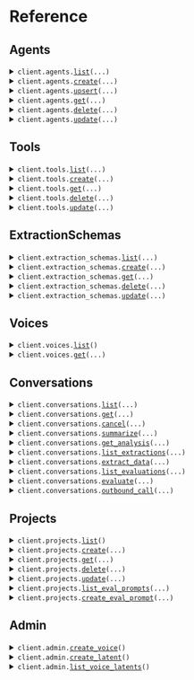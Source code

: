 # Reference
## Agents
<details><summary><code>client.agents.<a href="src/phonic/agents/client.py">list</a>(...)</code></summary>
<dl>
<dd>

#### 📝 Description

<dl>
<dd>

<dl>
<dd>

Returns all agents in a project.
</dd>
</dl>
</dd>
</dl>

#### 🔌 Usage

<dl>
<dd>

<dl>
<dd>

```python
from phonic import Phonic

client = Phonic(
    twilio_account_sid="YOUR_TWILIO_ACCOUNT_SID",
    token="YOUR_TOKEN",
)
client.agents.list()

```
</dd>
</dl>
</dd>
</dl>

#### ⚙️ Parameters

<dl>
<dd>

<dl>
<dd>

**project:** `typing.Optional[str]` — The name of the project to list agents for.
    
</dd>
</dl>

<dl>
<dd>

**request_options:** `typing.Optional[RequestOptions]` — Request-specific configuration.
    
</dd>
</dl>
</dd>
</dl>


</dd>
</dl>
</details>

<details><summary><code>client.agents.<a href="src/phonic/agents/client.py">create</a>(...)</code></summary>
<dl>
<dd>

#### 📝 Description

<dl>
<dd>

<dl>
<dd>

Creates a new agent in a project.
</dd>
</dl>
</dd>
</dl>

#### 🔌 Usage

<dl>
<dd>

<dl>
<dd>

```python
from phonic import (
    CreateAgentRequestConfigurationEndpoint,
    CreateAgentRequestTemplateVariablesValue,
    Phonic,
)

client = Phonic(
    twilio_account_sid="YOUR_TWILIO_ACCOUNT_SID",
    token="YOUR_TOKEN",
)
client.agents.create(
    name="support-agent",
    timezone="America/Los_Angeles",
    voice_id="sarah",
    welcome_message="Hi {{customer_name}}. How can I help you today?",
    system_prompt="You are an expert in {{subject}}. Be friendly, helpful and concise.",
    template_variables={
        "customer_name": CreateAgentRequestTemplateVariablesValue(),
        "subject": CreateAgentRequestTemplateVariablesValue(
            default_value="Chess",
        ),
    },
    tools=[],
    no_input_poke_sec=30,
    no_input_poke_text="Are you still there?",
    boosted_keywords=["Load ID", "dispatch"],
    configuration_endpoint=CreateAgentRequestConfigurationEndpoint(
        url="https://api.example.com/config",
        headers={"Authorization": "Bearer token123"},
        timeout_ms=7000,
    ),
)

```
</dd>
</dl>
</dd>
</dl>

#### ⚙️ Parameters

<dl>
<dd>

<dl>
<dd>

**name:** `str` — The name of the agent. Can only contain lowercase letters, numbers and hyphens. Must be unique within the project.
    
</dd>
</dl>

<dl>
<dd>

**project:** `typing.Optional[str]` — The name of the project to create the agent in.
    
</dd>
</dl>

<dl>
<dd>

**phone_number:** `typing.Optional[typing.Literal["assign-automatically"]]` 
    
</dd>
</dl>

<dl>
<dd>

**timezone:** `typing.Optional[str]` — The timezone of the agent. Used to format system variables like `{{system_time}}`.
    
</dd>
</dl>

<dl>
<dd>

**voice_id:** `typing.Optional[str]` — The voice ID to use.
    
</dd>
</dl>

<dl>
<dd>

**audio_format:** `typing.Optional[CreateAgentRequestAudioFormat]` — The audio format of the agent.
    
</dd>
</dl>

<dl>
<dd>

**welcome_message:** `typing.Optional[str]` — Message to play when the conversation starts. Can contain template variables like `{{customer_name}}`.
    
</dd>
</dl>

<dl>
<dd>

**system_prompt:** `typing.Optional[str]` — Instructions for the conversation. Can contain template variables like `{{subject}}`.
    
</dd>
</dl>

<dl>
<dd>

**template_variables:** `typing.Optional[typing.Dict[str, CreateAgentRequestTemplateVariablesValue]]` — Variables that can be used in the welcome message and the system prompt.
    
</dd>
</dl>

<dl>
<dd>

**tools:** `typing.Optional[typing.Sequence[CreateAgentRequestToolsItem]]` — Array of built-in or custom tool names to use.
    
</dd>
</dl>

<dl>
<dd>

**no_input_poke_sec:** `typing.Optional[int]` — Number of seconds of silence before sending a poke message. `null` disables the poke message.
    
</dd>
</dl>

<dl>
<dd>

**no_input_poke_text:** `typing.Optional[str]` — The message to send after the specified silence.
    
</dd>
</dl>

<dl>
<dd>

**no_input_end_conversation_sec:** `typing.Optional[int]` — Seconds of silence before ending the conversation.
    
</dd>
</dl>

<dl>
<dd>

**boosted_keywords:** `typing.Optional[typing.Sequence[str]]` — These words, or short phrases, will be more accurately recognized by the agent.
    
</dd>
</dl>

<dl>
<dd>

**configuration_endpoint:** `typing.Optional[CreateAgentRequestConfigurationEndpoint]` — When not `null`, at the beginning of the conversation the agent will make a POST request to this endpoint when to get configuration options.
    
</dd>
</dl>

<dl>
<dd>

**request_options:** `typing.Optional[RequestOptions]` — Request-specific configuration.
    
</dd>
</dl>
</dd>
</dl>


</dd>
</dl>
</details>

<details><summary><code>client.agents.<a href="src/phonic/agents/client.py">upsert</a>(...)</code></summary>
<dl>
<dd>

#### 📝 Description

<dl>
<dd>

<dl>
<dd>

Upserts an agent by name. If an agent with the same name already exists, it will be updated. Otherwise, it will be created.
</dd>
</dl>
</dd>
</dl>

#### 🔌 Usage

<dl>
<dd>

<dl>
<dd>

```python
from phonic import (
    CreateAgentRequestConfigurationEndpoint,
    CreateAgentRequestTemplateVariablesValue,
    Phonic,
)

client = Phonic(
    twilio_account_sid="YOUR_TWILIO_ACCOUNT_SID",
    token="YOUR_TOKEN",
)
client.agents.upsert(
    name="support-agent",
    phone_number="assign-automatically",
    timezone="America/Los_Angeles",
    voice_id="sarah",
    welcome_message="Hi {{customer_name}}. How can I help you today?",
    system_prompt="You are an expert in {{subject}}. Be friendly, helpful and concise.",
    template_variables={
        "customer_name": CreateAgentRequestTemplateVariablesValue(),
        "subject": CreateAgentRequestTemplateVariablesValue(
            default_value="Chess",
        ),
    },
    tools=[],
    no_input_poke_sec=30,
    no_input_poke_text="Are you still there?",
    boosted_keywords=["Load ID", "dispatch"],
    configuration_endpoint=CreateAgentRequestConfigurationEndpoint(
        url="https://api.example.com/config",
        headers={"Authorization": "Bearer token123"},
        timeout_ms=7000,
    ),
)

```
</dd>
</dl>
</dd>
</dl>

#### ⚙️ Parameters

<dl>
<dd>

<dl>
<dd>

**name:** `str` — The name of the agent. Can only contain lowercase letters, numbers and hyphens. Must be unique within the project.
    
</dd>
</dl>

<dl>
<dd>

**project:** `typing.Optional[str]` — The name of the project containing the agent.
    
</dd>
</dl>

<dl>
<dd>

**phone_number:** `typing.Optional[typing.Literal["assign-automatically"]]` 
    
</dd>
</dl>

<dl>
<dd>

**timezone:** `typing.Optional[str]` — The timezone of the agent. Used to format system variables like `{{system_time}}`.
    
</dd>
</dl>

<dl>
<dd>

**voice_id:** `typing.Optional[str]` — The voice ID to use.
    
</dd>
</dl>

<dl>
<dd>

**audio_format:** `typing.Optional[CreateAgentRequestAudioFormat]` — The audio format of the agent.
    
</dd>
</dl>

<dl>
<dd>

**welcome_message:** `typing.Optional[str]` — Message to play when the conversation starts. Can contain template variables like `{{customer_name}}`.
    
</dd>
</dl>

<dl>
<dd>

**system_prompt:** `typing.Optional[str]` — Instructions for the conversation. Can contain template variables like `{{subject}}`.
    
</dd>
</dl>

<dl>
<dd>

**template_variables:** `typing.Optional[typing.Dict[str, CreateAgentRequestTemplateVariablesValue]]` — Variables that can be used in the welcome message and the system prompt.
    
</dd>
</dl>

<dl>
<dd>

**tools:** `typing.Optional[typing.Sequence[CreateAgentRequestToolsItem]]` — Array of built-in or custom tool names to use.
    
</dd>
</dl>

<dl>
<dd>

**no_input_poke_sec:** `typing.Optional[int]` — Number of seconds of silence before sending a poke message. `null` disables the poke message.
    
</dd>
</dl>

<dl>
<dd>

**no_input_poke_text:** `typing.Optional[str]` — The message to send after the specified silence.
    
</dd>
</dl>

<dl>
<dd>

**no_input_end_conversation_sec:** `typing.Optional[int]` — Seconds of silence before ending the conversation.
    
</dd>
</dl>

<dl>
<dd>

**boosted_keywords:** `typing.Optional[typing.Sequence[str]]` — These words, or short phrases, will be more accurately recognized by the agent.
    
</dd>
</dl>

<dl>
<dd>

**configuration_endpoint:** `typing.Optional[CreateAgentRequestConfigurationEndpoint]` — When not `null`, at the beginning of the conversation the agent will make a POST request to this endpoint when to get configuration options.
    
</dd>
</dl>

<dl>
<dd>

**request_options:** `typing.Optional[RequestOptions]` — Request-specific configuration.
    
</dd>
</dl>
</dd>
</dl>


</dd>
</dl>
</details>

<details><summary><code>client.agents.<a href="src/phonic/agents/client.py">get</a>(...)</code></summary>
<dl>
<dd>

#### 📝 Description

<dl>
<dd>

<dl>
<dd>

Returns an agent by name or ID.
</dd>
</dl>
</dd>
</dl>

#### 🔌 Usage

<dl>
<dd>

<dl>
<dd>

```python
from phonic import Phonic

client = Phonic(
    twilio_account_sid="YOUR_TWILIO_ACCOUNT_SID",
    token="YOUR_TOKEN",
)
client.agents.get(
    name_or_id="nameOrId",
)

```
</dd>
</dl>
</dd>
</dl>

#### ⚙️ Parameters

<dl>
<dd>

<dl>
<dd>

**name_or_id:** `str` — The name or the ID of the agent to get.
    
</dd>
</dl>

<dl>
<dd>

**project:** `typing.Optional[str]` — The name of the project containing the agent. Only used when `nameOrId` is a name.
    
</dd>
</dl>

<dl>
<dd>

**request_options:** `typing.Optional[RequestOptions]` — Request-specific configuration.
    
</dd>
</dl>
</dd>
</dl>


</dd>
</dl>
</details>

<details><summary><code>client.agents.<a href="src/phonic/agents/client.py">delete</a>(...)</code></summary>
<dl>
<dd>

#### 📝 Description

<dl>
<dd>

<dl>
<dd>

Deletes an agent by name or ID.
</dd>
</dl>
</dd>
</dl>

#### 🔌 Usage

<dl>
<dd>

<dl>
<dd>

```python
from phonic import Phonic

client = Phonic(
    twilio_account_sid="YOUR_TWILIO_ACCOUNT_SID",
    token="YOUR_TOKEN",
)
client.agents.delete(
    name_or_id="nameOrId",
)

```
</dd>
</dl>
</dd>
</dl>

#### ⚙️ Parameters

<dl>
<dd>

<dl>
<dd>

**name_or_id:** `str` — The name or the ID of the agent to delete.
    
</dd>
</dl>

<dl>
<dd>

**project:** `typing.Optional[str]` — The name of the project containing the agent. Only used when `nameOrId` is a name.
    
</dd>
</dl>

<dl>
<dd>

**request_options:** `typing.Optional[RequestOptions]` — Request-specific configuration.
    
</dd>
</dl>
</dd>
</dl>


</dd>
</dl>
</details>

<details><summary><code>client.agents.<a href="src/phonic/agents/client.py">update</a>(...)</code></summary>
<dl>
<dd>

#### 📝 Description

<dl>
<dd>

<dl>
<dd>

Updates an agent by name or ID.
</dd>
</dl>
</dd>
</dl>

#### 🔌 Usage

<dl>
<dd>

<dl>
<dd>

```python
from phonic import Phonic
from phonic.agents import (
    UpdateAgentRequestConfigurationEndpoint,
    UpdateAgentRequestTemplateVariablesValue,
)

client = Phonic(
    twilio_account_sid="YOUR_TWILIO_ACCOUNT_SID",
    token="YOUR_TOKEN",
)
client.agents.update(
    name_or_id="nameOrId",
    name="updated-support-agent",
    phone_number="assign-automatically",
    timezone="America/Los_Angeles",
    voice_id="sarah",
    welcome_message="Hi {{customer_name}}. How can I help you today?",
    system_prompt="You are an expert in {{subject}}. Be friendly, helpful and concise.",
    template_variables={
        "customer_name": UpdateAgentRequestTemplateVariablesValue(),
        "subject": UpdateAgentRequestTemplateVariablesValue(
            default_value="Chess",
        ),
    },
    tools=[],
    no_input_poke_sec=30,
    no_input_poke_text="Are you still there?",
    boosted_keywords=["Load ID", "dispatch"],
    configuration_endpoint=UpdateAgentRequestConfigurationEndpoint(
        url="https://api.example.com/config",
        headers={"Authorization": "Bearer token123"},
        timeout_ms=7000,
    ),
)

```
</dd>
</dl>
</dd>
</dl>

#### ⚙️ Parameters

<dl>
<dd>

<dl>
<dd>

**name_or_id:** `str` — The name or the ID of the agent to update.
    
</dd>
</dl>

<dl>
<dd>

**project:** `typing.Optional[str]` — The name of the project containing the agent. Only used when `nameOrId` is a name.
    
</dd>
</dl>

<dl>
<dd>

**name:** `typing.Optional[str]` — The name of the agent. Can only contain lowercase letters, numbers and hyphens. Must be unique within the project.
    
</dd>
</dl>

<dl>
<dd>

**phone_number:** `typing.Optional[typing.Literal["assign-automatically"]]` 
    
</dd>
</dl>

<dl>
<dd>

**timezone:** `typing.Optional[str]` — The timezone of the agent. Used to format system variables like `{{system_time}}`.
    
</dd>
</dl>

<dl>
<dd>

**voice_id:** `typing.Optional[str]` — The voice ID to use.
    
</dd>
</dl>

<dl>
<dd>

**audio_format:** `typing.Optional[UpdateAgentRequestAudioFormat]` — The audio format of the agent.
    
</dd>
</dl>

<dl>
<dd>

**welcome_message:** `typing.Optional[str]` — Message to play when the conversation starts. Can contain template variables like `{{customer_name}}`.
    
</dd>
</dl>

<dl>
<dd>

**system_prompt:** `typing.Optional[str]` — Instructions for the conversation. Can contain template variables like `{{subject}}`.
    
</dd>
</dl>

<dl>
<dd>

**template_variables:** `typing.Optional[typing.Dict[str, UpdateAgentRequestTemplateVariablesValue]]` — Variables that can be used in the welcome message and the system prompt.
    
</dd>
</dl>

<dl>
<dd>

**tools:** `typing.Optional[typing.Sequence[UpdateAgentRequestToolsItem]]` — Array of built-in or custom tool names to use.
    
</dd>
</dl>

<dl>
<dd>

**no_input_poke_sec:** `typing.Optional[int]` — Number of seconds of silence before sending a poke message. `null` disables the poke message.
    
</dd>
</dl>

<dl>
<dd>

**no_input_poke_text:** `typing.Optional[str]` — The message to send after the specified silence.
    
</dd>
</dl>

<dl>
<dd>

**no_input_end_conversation_sec:** `typing.Optional[int]` — Seconds of silence before ending the conversation.
    
</dd>
</dl>

<dl>
<dd>

**boosted_keywords:** `typing.Optional[typing.Sequence[str]]` — These words, or short phrases, will be more accurately recognized by the agent.
    
</dd>
</dl>

<dl>
<dd>

**configuration_endpoint:** `typing.Optional[UpdateAgentRequestConfigurationEndpoint]` — When not `null`, at the beginning of the conversation the agent will make a POST request to this endpoint when to get configuration options.
    
</dd>
</dl>

<dl>
<dd>

**request_options:** `typing.Optional[RequestOptions]` — Request-specific configuration.
    
</dd>
</dl>
</dd>
</dl>


</dd>
</dl>
</details>

## Tools
<details><summary><code>client.tools.<a href="src/phonic/tools/client.py">list</a>(...)</code></summary>
<dl>
<dd>

#### 📝 Description

<dl>
<dd>

<dl>
<dd>

Returns all custom tools for the organization.
</dd>
</dl>
</dd>
</dl>

#### 🔌 Usage

<dl>
<dd>

<dl>
<dd>

```python
from phonic import Phonic

client = Phonic(
    twilio_account_sid="YOUR_TWILIO_ACCOUNT_SID",
    token="YOUR_TOKEN",
)
client.tools.list()

```
</dd>
</dl>
</dd>
</dl>

#### ⚙️ Parameters

<dl>
<dd>

<dl>
<dd>

**project:** `typing.Optional[str]` — The name of the project to list tools for.
    
</dd>
</dl>

<dl>
<dd>

**request_options:** `typing.Optional[RequestOptions]` — Request-specific configuration.
    
</dd>
</dl>
</dd>
</dl>


</dd>
</dl>
</details>

<details><summary><code>client.tools.<a href="src/phonic/tools/client.py">create</a>(...)</code></summary>
<dl>
<dd>

#### 📝 Description

<dl>
<dd>

<dl>
<dd>

Creates a new tool in a project.
</dd>
</dl>
</dd>
</dl>

#### 🔌 Usage

<dl>
<dd>

<dl>
<dd>

```python
from phonic import Phonic, ToolParameter

client = Phonic(
    twilio_account_sid="YOUR_TWILIO_ACCOUNT_SID",
    token="YOUR_TOKEN",
)
client.tools.create(
    name="check_inventory",
    description="Checks product inventory levels",
    type="custom_websocket",
    execution_mode="async",
    parameters=[
        ToolParameter(
            type="string",
            name="product_id",
            description="The product ID to check",
            is_required=True,
        )
    ],
    tool_call_output_timeout_ms=5000,
)

```
</dd>
</dl>
</dd>
</dl>

#### ⚙️ Parameters

<dl>
<dd>

<dl>
<dd>

**name:** `str` — The name of the tool. Must be snake_case and unique within the organization.
    
</dd>
</dl>

<dl>
<dd>

**description:** `str` — A description of what the tool does.
    
</dd>
</dl>

<dl>
<dd>

**type:** `CreateToolRequestType` — The type of tool.
    
</dd>
</dl>

<dl>
<dd>

**execution_mode:** `CreateToolRequestExecutionMode` — Mode of operation.
    
</dd>
</dl>

<dl>
<dd>

**project:** `typing.Optional[str]` — The name of the project to create the tool in.
    
</dd>
</dl>

<dl>
<dd>

**parameters:** `typing.Optional[typing.Sequence[ToolParameter]]` — Array of parameter definitions.
    
</dd>
</dl>

<dl>
<dd>

**endpoint_method:** `typing.Optional[typing.Literal["POST"]]` — Required for webhook tools.
    
</dd>
</dl>

<dl>
<dd>

**endpoint_url:** `typing.Optional[str]` — Required for webhook tools.
    
</dd>
</dl>

<dl>
<dd>

**endpoint_headers:** `typing.Optional[typing.Dict[str, str]]` — Optional headers for webhook tools.
    
</dd>
</dl>

<dl>
<dd>

**endpoint_timeout_ms:** `typing.Optional[int]` — Timeout for webhook tools.
    
</dd>
</dl>

<dl>
<dd>

**tool_call_output_timeout_ms:** `typing.Optional[int]` — Timeout for WebSocket tool responses.
    
</dd>
</dl>

<dl>
<dd>

**request_options:** `typing.Optional[RequestOptions]` — Request-specific configuration.
    
</dd>
</dl>
</dd>
</dl>


</dd>
</dl>
</details>

<details><summary><code>client.tools.<a href="src/phonic/tools/client.py">get</a>(...)</code></summary>
<dl>
<dd>

#### 📝 Description

<dl>
<dd>

<dl>
<dd>

Returns a tool by name or ID.
</dd>
</dl>
</dd>
</dl>

#### 🔌 Usage

<dl>
<dd>

<dl>
<dd>

```python
from phonic import Phonic

client = Phonic(
    twilio_account_sid="YOUR_TWILIO_ACCOUNT_SID",
    token="YOUR_TOKEN",
)
client.tools.get(
    name_or_id="nameOrId",
)

```
</dd>
</dl>
</dd>
</dl>

#### ⚙️ Parameters

<dl>
<dd>

<dl>
<dd>

**name_or_id:** `str` — The name or the ID of the tool to get.
    
</dd>
</dl>

<dl>
<dd>

**project:** `typing.Optional[str]` — The name of the project containing the tool. Only used when `nameOrId` is a name.
    
</dd>
</dl>

<dl>
<dd>

**request_options:** `typing.Optional[RequestOptions]` — Request-specific configuration.
    
</dd>
</dl>
</dd>
</dl>


</dd>
</dl>
</details>

<details><summary><code>client.tools.<a href="src/phonic/tools/client.py">delete</a>(...)</code></summary>
<dl>
<dd>

#### 📝 Description

<dl>
<dd>

<dl>
<dd>

Deletes a tool by name or ID.
</dd>
</dl>
</dd>
</dl>

#### 🔌 Usage

<dl>
<dd>

<dl>
<dd>

```python
from phonic import Phonic

client = Phonic(
    twilio_account_sid="YOUR_TWILIO_ACCOUNT_SID",
    token="YOUR_TOKEN",
)
client.tools.delete(
    name_or_id="nameOrId",
)

```
</dd>
</dl>
</dd>
</dl>

#### ⚙️ Parameters

<dl>
<dd>

<dl>
<dd>

**name_or_id:** `str` — The name or the ID of the tool to delete.
    
</dd>
</dl>

<dl>
<dd>

**project:** `typing.Optional[str]` — The name of the project containing the tool. Only used when `nameOrId` is a name.
    
</dd>
</dl>

<dl>
<dd>

**request_options:** `typing.Optional[RequestOptions]` — Request-specific configuration.
    
</dd>
</dl>
</dd>
</dl>


</dd>
</dl>
</details>

<details><summary><code>client.tools.<a href="src/phonic/tools/client.py">update</a>(...)</code></summary>
<dl>
<dd>

#### 📝 Description

<dl>
<dd>

<dl>
<dd>

Updates a tool by name or ID.
</dd>
</dl>
</dd>
</dl>

#### 🔌 Usage

<dl>
<dd>

<dl>
<dd>

```python
from phonic import Phonic

client = Phonic(
    twilio_account_sid="YOUR_TWILIO_ACCOUNT_SID",
    token="YOUR_TOKEN",
)
client.tools.update(
    name_or_id="nameOrId",
    description="Updated description for booking appointments with enhanced features",
    endpoint_headers={"Authorization": "Bearer updated_token456"},
    endpoint_timeout_ms=7000,
)

```
</dd>
</dl>
</dd>
</dl>

#### ⚙️ Parameters

<dl>
<dd>

<dl>
<dd>

**name_or_id:** `str` — The name or the ID of the tool to update.
    
</dd>
</dl>

<dl>
<dd>

**project:** `typing.Optional[str]` — The name of the project containing the tool. Only used when `nameOrId` is a name.
    
</dd>
</dl>

<dl>
<dd>

**name:** `typing.Optional[str]` — The name of the tool. Must be snake_case and unique within the organization.
    
</dd>
</dl>

<dl>
<dd>

**description:** `typing.Optional[str]` — A description of what the tool does.
    
</dd>
</dl>

<dl>
<dd>

**type:** `typing.Optional[UpdateToolRequestType]` — The type of tool.
    
</dd>
</dl>

<dl>
<dd>

**execution_mode:** `typing.Optional[UpdateToolRequestExecutionMode]` — Mode of operation.
    
</dd>
</dl>

<dl>
<dd>

**parameters:** `typing.Optional[typing.Sequence[ToolParameter]]` — Array of parameter definitions.
    
</dd>
</dl>

<dl>
<dd>

**endpoint_method:** `typing.Optional[typing.Literal["POST"]]` 
    
</dd>
</dl>

<dl>
<dd>

**endpoint_url:** `typing.Optional[str]` 
    
</dd>
</dl>

<dl>
<dd>

**endpoint_headers:** `typing.Optional[typing.Dict[str, str]]` 
    
</dd>
</dl>

<dl>
<dd>

**endpoint_timeout_ms:** `typing.Optional[int]` 
    
</dd>
</dl>

<dl>
<dd>

**tool_call_output_timeout_ms:** `typing.Optional[int]` 
    
</dd>
</dl>

<dl>
<dd>

**request_options:** `typing.Optional[RequestOptions]` — Request-specific configuration.
    
</dd>
</dl>
</dd>
</dl>


</dd>
</dl>
</details>

## ExtractionSchemas
<details><summary><code>client.extraction_schemas.<a href="src/phonic/extraction_schemas/client.py">list</a>(...)</code></summary>
<dl>
<dd>

#### 📝 Description

<dl>
<dd>

<dl>
<dd>

Returns all extraction schemas in a project.
</dd>
</dl>
</dd>
</dl>

#### 🔌 Usage

<dl>
<dd>

<dl>
<dd>

```python
from phonic import Phonic

client = Phonic(
    twilio_account_sid="YOUR_TWILIO_ACCOUNT_SID",
    token="YOUR_TOKEN",
)
client.extraction_schemas.list()

```
</dd>
</dl>
</dd>
</dl>

#### ⚙️ Parameters

<dl>
<dd>

<dl>
<dd>

**project:** `typing.Optional[str]` — The name of the project to list extraction schemas for.
    
</dd>
</dl>

<dl>
<dd>

**request_options:** `typing.Optional[RequestOptions]` — Request-specific configuration.
    
</dd>
</dl>
</dd>
</dl>


</dd>
</dl>
</details>

<details><summary><code>client.extraction_schemas.<a href="src/phonic/extraction_schemas/client.py">create</a>(...)</code></summary>
<dl>
<dd>

#### 📝 Description

<dl>
<dd>

<dl>
<dd>

Creates a new extraction schema in a project.
</dd>
</dl>
</dd>
</dl>

#### 🔌 Usage

<dl>
<dd>

<dl>
<dd>

```python
from phonic import ExtractionField, Phonic

client = Phonic(
    twilio_account_sid="YOUR_TWILIO_ACCOUNT_SID",
    token="YOUR_TOKEN",
)
client.extraction_schemas.create(
    name="Appointment details",
    prompt="Dates should be in `9 Apr 2025` format. Prices should be in $150.00 format.",
    fields=[
        ExtractionField(
            name="Date",
            type="string",
            description="The date of the appointment",
        ),
        ExtractionField(
            name="Copay",
            type="string",
            description="Amount of money the patient pays for the appointment",
        ),
        ExtractionField(
            name="Confirmed as booked",
            type="bool",
            description="Is the appointment confirmed as booked?",
        ),
    ],
)

```
</dd>
</dl>
</dd>
</dl>

#### ⚙️ Parameters

<dl>
<dd>

<dl>
<dd>

**name:** `str` — A name for the extraction schema.
    
</dd>
</dl>

<dl>
<dd>

**prompt:** `str` — Instructions for how to extract data from conversations.
    
</dd>
</dl>

<dl>
<dd>

**fields:** `typing.Sequence[ExtractionField]` — Array of field definitions.
    
</dd>
</dl>

<dl>
<dd>

**project:** `typing.Optional[str]` — The name of the project to create the extraction schema in.
    
</dd>
</dl>

<dl>
<dd>

**request_options:** `typing.Optional[RequestOptions]` — Request-specific configuration.
    
</dd>
</dl>
</dd>
</dl>


</dd>
</dl>
</details>

<details><summary><code>client.extraction_schemas.<a href="src/phonic/extraction_schemas/client.py">get</a>(...)</code></summary>
<dl>
<dd>

#### 📝 Description

<dl>
<dd>

<dl>
<dd>

Returns an extraction schema by name or ID.
</dd>
</dl>
</dd>
</dl>

#### 🔌 Usage

<dl>
<dd>

<dl>
<dd>

```python
from phonic import Phonic

client = Phonic(
    twilio_account_sid="YOUR_TWILIO_ACCOUNT_SID",
    token="YOUR_TOKEN",
)
client.extraction_schemas.get(
    name_or_id="nameOrId",
)

```
</dd>
</dl>
</dd>
</dl>

#### ⚙️ Parameters

<dl>
<dd>

<dl>
<dd>

**name_or_id:** `str` — The name or the ID of the extraction schema to get.
    
</dd>
</dl>

<dl>
<dd>

**project:** `typing.Optional[str]` — The name of the project containing the extraction schema. Only used when `nameOrId` is a name.
    
</dd>
</dl>

<dl>
<dd>

**request_options:** `typing.Optional[RequestOptions]` — Request-specific configuration.
    
</dd>
</dl>
</dd>
</dl>


</dd>
</dl>
</details>

<details><summary><code>client.extraction_schemas.<a href="src/phonic/extraction_schemas/client.py">delete</a>(...)</code></summary>
<dl>
<dd>

#### 📝 Description

<dl>
<dd>

<dl>
<dd>

Deletes an extraction schema by name or ID.
</dd>
</dl>
</dd>
</dl>

#### 🔌 Usage

<dl>
<dd>

<dl>
<dd>

```python
from phonic import Phonic

client = Phonic(
    twilio_account_sid="YOUR_TWILIO_ACCOUNT_SID",
    token="YOUR_TOKEN",
)
client.extraction_schemas.delete(
    name_or_id="nameOrId",
)

```
</dd>
</dl>
</dd>
</dl>

#### ⚙️ Parameters

<dl>
<dd>

<dl>
<dd>

**name_or_id:** `str` — The name or the ID of the extraction schema to delete.
    
</dd>
</dl>

<dl>
<dd>

**project:** `typing.Optional[str]` — The name of the project containing the extraction schema. Only used when `nameOrId` is a name.
    
</dd>
</dl>

<dl>
<dd>

**request_options:** `typing.Optional[RequestOptions]` — Request-specific configuration.
    
</dd>
</dl>
</dd>
</dl>


</dd>
</dl>
</details>

<details><summary><code>client.extraction_schemas.<a href="src/phonic/extraction_schemas/client.py">update</a>(...)</code></summary>
<dl>
<dd>

#### 📝 Description

<dl>
<dd>

<dl>
<dd>

Updates an extraction schema by name or ID.
</dd>
</dl>
</dd>
</dl>

#### 🔌 Usage

<dl>
<dd>

<dl>
<dd>

```python
from phonic import ExtractionField, Phonic

client = Phonic(
    twilio_account_sid="YOUR_TWILIO_ACCOUNT_SID",
    token="YOUR_TOKEN",
)
client.extraction_schemas.update(
    name_or_id="nameOrId",
    name="Updated appointment details",
    prompt="Updated extraction instructions. Dates should be in `9 Apr 2025` format.",
    fields=[
        ExtractionField(
            name="Date",
            type="string",
            description="The date of the appointment",
        ),
        ExtractionField(
            name="Time",
            type="string",
            description="The time of the appointment",
        ),
    ],
)

```
</dd>
</dl>
</dd>
</dl>

#### ⚙️ Parameters

<dl>
<dd>

<dl>
<dd>

**name_or_id:** `str` — The name or the ID of the extraction schema to update.
    
</dd>
</dl>

<dl>
<dd>

**project:** `typing.Optional[str]` — The name of the project containing the extraction schema. Only used when `nameOrId` is a name.
    
</dd>
</dl>

<dl>
<dd>

**name:** `typing.Optional[str]` — A name for the extraction schema.
    
</dd>
</dl>

<dl>
<dd>

**prompt:** `typing.Optional[str]` — Instructions for how to extract data from conversations.
    
</dd>
</dl>

<dl>
<dd>

**fields:** `typing.Optional[typing.Sequence[ExtractionField]]` — Array of field definitions.
    
</dd>
</dl>

<dl>
<dd>

**request_options:** `typing.Optional[RequestOptions]` — Request-specific configuration.
    
</dd>
</dl>
</dd>
</dl>


</dd>
</dl>
</details>

## Voices
<details><summary><code>client.voices.<a href="src/phonic/voices/client.py">list</a>()</code></summary>
<dl>
<dd>

#### 📝 Description

<dl>
<dd>

<dl>
<dd>

Returns all available voices for a model.
</dd>
</dl>
</dd>
</dl>

#### 🔌 Usage

<dl>
<dd>

<dl>
<dd>

```python
from phonic import Phonic

client = Phonic(
    twilio_account_sid="YOUR_TWILIO_ACCOUNT_SID",
    token="YOUR_TOKEN",
)
client.voices.list()

```
</dd>
</dl>
</dd>
</dl>

#### ⚙️ Parameters

<dl>
<dd>

<dl>
<dd>

**request_options:** `typing.Optional[RequestOptions]` — Request-specific configuration.
    
</dd>
</dl>
</dd>
</dl>


</dd>
</dl>
</details>

<details><summary><code>client.voices.<a href="src/phonic/voices/client.py">get</a>(...)</code></summary>
<dl>
<dd>

#### 📝 Description

<dl>
<dd>

<dl>
<dd>

Returns a voice by ID.
</dd>
</dl>
</dd>
</dl>

#### 🔌 Usage

<dl>
<dd>

<dl>
<dd>

```python
from phonic import Phonic

client = Phonic(
    twilio_account_sid="YOUR_TWILIO_ACCOUNT_SID",
    token="YOUR_TOKEN",
)
client.voices.get(
    id="id",
)

```
</dd>
</dl>
</dd>
</dl>

#### ⚙️ Parameters

<dl>
<dd>

<dl>
<dd>

**id:** `str` — The ID of the voice to get.
    
</dd>
</dl>

<dl>
<dd>

**request_options:** `typing.Optional[RequestOptions]` — Request-specific configuration.
    
</dd>
</dl>
</dd>
</dl>


</dd>
</dl>
</details>

## Conversations
<details><summary><code>client.conversations.<a href="src/phonic/conversations/client.py">list</a>(...)</code></summary>
<dl>
<dd>

#### 📝 Description

<dl>
<dd>

<dl>
<dd>

Returns conversations with optional filtering.
</dd>
</dl>
</dd>
</dl>

#### 🔌 Usage

<dl>
<dd>

<dl>
<dd>

```python
from phonic import Phonic

client = Phonic(
    twilio_account_sid="YOUR_TWILIO_ACCOUNT_SID",
    token="YOUR_TOKEN",
)
client.conversations.list()

```
</dd>
</dl>
</dd>
</dl>

#### ⚙️ Parameters

<dl>
<dd>

<dl>
<dd>

**project:** `typing.Optional[str]` — The name of the project to list conversations for.
    
</dd>
</dl>

<dl>
<dd>

**external_id:** `typing.Optional[str]` — Filter by external ID to get a specific conversation.
    
</dd>
</dl>

<dl>
<dd>

**duration_min:** `typing.Optional[int]` — Minimum duration in seconds.
    
</dd>
</dl>

<dl>
<dd>

**duration_max:** `typing.Optional[int]` — Maximum duration in seconds.
    
</dd>
</dl>

<dl>
<dd>

**started_at_min:** `typing.Optional[str]` — Minimum start date/time. Valid examples: `2025-04-17`, `2025-04-17T02:48:52.708Z`
    
</dd>
</dl>

<dl>
<dd>

**started_at_max:** `typing.Optional[str]` — Maximum start date/time. Valid examples: `2025-04-17`, `2025-04-17T02:48:52.708Z`
    
</dd>
</dl>

<dl>
<dd>

**before:** `typing.Optional[str]` — Cursor for pagination (before).
    
</dd>
</dl>

<dl>
<dd>

**after:** `typing.Optional[str]` — Cursor for pagination (after).
    
</dd>
</dl>

<dl>
<dd>

**limit:** `typing.Optional[int]` — Maximum number of conversations to return.
    
</dd>
</dl>

<dl>
<dd>

**request_options:** `typing.Optional[RequestOptions]` — Request-specific configuration.
    
</dd>
</dl>
</dd>
</dl>


</dd>
</dl>
</details>

<details><summary><code>client.conversations.<a href="src/phonic/conversations/client.py">get</a>(...)</code></summary>
<dl>
<dd>

#### 📝 Description

<dl>
<dd>

<dl>
<dd>

Returns a conversation by ID.
</dd>
</dl>
</dd>
</dl>

#### 🔌 Usage

<dl>
<dd>

<dl>
<dd>

```python
from phonic import Phonic

client = Phonic(
    twilio_account_sid="YOUR_TWILIO_ACCOUNT_SID",
    token="YOUR_TOKEN",
)
client.conversations.get(
    id="id",
)

```
</dd>
</dl>
</dd>
</dl>

#### ⚙️ Parameters

<dl>
<dd>

<dl>
<dd>

**id:** `str` — The ID of the conversation to get.
    
</dd>
</dl>

<dl>
<dd>

**request_options:** `typing.Optional[RequestOptions]` — Request-specific configuration.
    
</dd>
</dl>
</dd>
</dl>


</dd>
</dl>
</details>

<details><summary><code>client.conversations.<a href="src/phonic/conversations/client.py">cancel</a>(...)</code></summary>
<dl>
<dd>

#### 📝 Description

<dl>
<dd>

<dl>
<dd>

Cancels an active conversation.
</dd>
</dl>
</dd>
</dl>

#### 🔌 Usage

<dl>
<dd>

<dl>
<dd>

```python
from phonic import Phonic

client = Phonic(
    twilio_account_sid="YOUR_TWILIO_ACCOUNT_SID",
    token="YOUR_TOKEN",
)
client.conversations.cancel(
    id="id",
)

```
</dd>
</dl>
</dd>
</dl>

#### ⚙️ Parameters

<dl>
<dd>

<dl>
<dd>

**id:** `str` — The ID of the conversation to cancel.
    
</dd>
</dl>

<dl>
<dd>

**request_options:** `typing.Optional[RequestOptions]` — Request-specific configuration.
    
</dd>
</dl>
</dd>
</dl>


</dd>
</dl>
</details>

<details><summary><code>client.conversations.<a href="src/phonic/conversations/client.py">summarize</a>(...)</code></summary>
<dl>
<dd>

#### 📝 Description

<dl>
<dd>

<dl>
<dd>

Generates a summary of the specified conversation.
</dd>
</dl>
</dd>
</dl>

#### 🔌 Usage

<dl>
<dd>

<dl>
<dd>

```python
from phonic import Phonic

client = Phonic(
    twilio_account_sid="YOUR_TWILIO_ACCOUNT_SID",
    token="YOUR_TOKEN",
)
client.conversations.summarize(
    id="id",
)

```
</dd>
</dl>
</dd>
</dl>

#### ⚙️ Parameters

<dl>
<dd>

<dl>
<dd>

**id:** `str` — The ID of the conversation to summarize.
    
</dd>
</dl>

<dl>
<dd>

**request_options:** `typing.Optional[RequestOptions]` — Request-specific configuration.
    
</dd>
</dl>
</dd>
</dl>


</dd>
</dl>
</details>

<details><summary><code>client.conversations.<a href="src/phonic/conversations/client.py">get_analysis</a>(...)</code></summary>
<dl>
<dd>

#### 📝 Description

<dl>
<dd>

<dl>
<dd>

Returns an analysis of the specified conversation.
</dd>
</dl>
</dd>
</dl>

#### 🔌 Usage

<dl>
<dd>

<dl>
<dd>

```python
from phonic import Phonic

client = Phonic(
    twilio_account_sid="YOUR_TWILIO_ACCOUNT_SID",
    token="YOUR_TOKEN",
)
client.conversations.get_analysis(
    id="id",
)

```
</dd>
</dl>
</dd>
</dl>

#### ⚙️ Parameters

<dl>
<dd>

<dl>
<dd>

**id:** `str` — The ID of the conversation to analyze.
    
</dd>
</dl>

<dl>
<dd>

**request_options:** `typing.Optional[RequestOptions]` — Request-specific configuration.
    
</dd>
</dl>
</dd>
</dl>


</dd>
</dl>
</details>

<details><summary><code>client.conversations.<a href="src/phonic/conversations/client.py">list_extractions</a>(...)</code></summary>
<dl>
<dd>

#### 📝 Description

<dl>
<dd>

<dl>
<dd>

Returns all extractions for a conversation.
</dd>
</dl>
</dd>
</dl>

#### 🔌 Usage

<dl>
<dd>

<dl>
<dd>

```python
from phonic import Phonic

client = Phonic(
    twilio_account_sid="YOUR_TWILIO_ACCOUNT_SID",
    token="YOUR_TOKEN",
)
client.conversations.list_extractions(
    id="id",
)

```
</dd>
</dl>
</dd>
</dl>

#### ⚙️ Parameters

<dl>
<dd>

<dl>
<dd>

**id:** `str` — The ID of the conversation to get extractions for.
    
</dd>
</dl>

<dl>
<dd>

**request_options:** `typing.Optional[RequestOptions]` — Request-specific configuration.
    
</dd>
</dl>
</dd>
</dl>


</dd>
</dl>
</details>

<details><summary><code>client.conversations.<a href="src/phonic/conversations/client.py">extract_data</a>(...)</code></summary>
<dl>
<dd>

#### 📝 Description

<dl>
<dd>

<dl>
<dd>

Extracts data from a conversation using a schema.
</dd>
</dl>
</dd>
</dl>

#### 🔌 Usage

<dl>
<dd>

<dl>
<dd>

```python
from phonic import Phonic

client = Phonic(
    twilio_account_sid="YOUR_TWILIO_ACCOUNT_SID",
    token="YOUR_TOKEN",
)
client.conversations.extract_data(
    id="id",
    schema_id="conv_extract_schema_6458e4ac-533c-4bdf-8e6d-c2f06f87fd5c",
)

```
</dd>
</dl>
</dd>
</dl>

#### ⚙️ Parameters

<dl>
<dd>

<dl>
<dd>

**id:** `str` — The ID of the conversation to extract data from.
    
</dd>
</dl>

<dl>
<dd>

**schema_id:** `str` — ID of the extraction schema to use.
    
</dd>
</dl>

<dl>
<dd>

**request_options:** `typing.Optional[RequestOptions]` — Request-specific configuration.
    
</dd>
</dl>
</dd>
</dl>


</dd>
</dl>
</details>

<details><summary><code>client.conversations.<a href="src/phonic/conversations/client.py">list_evaluations</a>(...)</code></summary>
<dl>
<dd>

#### 📝 Description

<dl>
<dd>

<dl>
<dd>

Returns all evaluations for a conversation.
</dd>
</dl>
</dd>
</dl>

#### 🔌 Usage

<dl>
<dd>

<dl>
<dd>

```python
from phonic import Phonic

client = Phonic(
    twilio_account_sid="YOUR_TWILIO_ACCOUNT_SID",
    token="YOUR_TOKEN",
)
client.conversations.list_evaluations(
    id="id",
)

```
</dd>
</dl>
</dd>
</dl>

#### ⚙️ Parameters

<dl>
<dd>

<dl>
<dd>

**id:** `str` — The ID of the conversation to get evaluations for.
    
</dd>
</dl>

<dl>
<dd>

**request_options:** `typing.Optional[RequestOptions]` — Request-specific configuration.
    
</dd>
</dl>
</dd>
</dl>


</dd>
</dl>
</details>

<details><summary><code>client.conversations.<a href="src/phonic/conversations/client.py">evaluate</a>(...)</code></summary>
<dl>
<dd>

#### 📝 Description

<dl>
<dd>

<dl>
<dd>

Evaluates a conversation using an evaluation prompt.
</dd>
</dl>
</dd>
</dl>

#### 🔌 Usage

<dl>
<dd>

<dl>
<dd>

```python
from phonic import Phonic

client = Phonic(
    twilio_account_sid="YOUR_TWILIO_ACCOUNT_SID",
    token="YOUR_TOKEN",
)
client.conversations.evaluate(
    id="id",
    prompt_id="conv_eval_prompt_d7cfe45d-35db-4ef6-a254-81ab1da76ce0",
)

```
</dd>
</dl>
</dd>
</dl>

#### ⚙️ Parameters

<dl>
<dd>

<dl>
<dd>

**id:** `str` — The ID of the conversation to evaluate.
    
</dd>
</dl>

<dl>
<dd>

**prompt_id:** `str` — ID of the evaluation prompt to use.
    
</dd>
</dl>

<dl>
<dd>

**request_options:** `typing.Optional[RequestOptions]` — Request-specific configuration.
    
</dd>
</dl>
</dd>
</dl>


</dd>
</dl>
</details>

<details><summary><code>client.conversations.<a href="src/phonic/conversations/client.py">outbound_call</a>(...)</code></summary>
<dl>
<dd>

#### 📝 Description

<dl>
<dd>

<dl>
<dd>

Initiates a call to a given phone number using Phonic's Twilio account.
</dd>
</dl>
</dd>
</dl>

#### 🔌 Usage

<dl>
<dd>

<dl>
<dd>

```python
from phonic import OutboundCallConfig, Phonic

client = Phonic(
    twilio_account_sid="YOUR_TWILIO_ACCOUNT_SID",
    token="YOUR_TOKEN",
)
client.conversations.outbound_call(
    to_phone_number="+19189397081",
    config=OutboundCallConfig(
        agent="support-agent",
        welcome_message="Hi {{customer_name}}. How can I help you today?",
        system_prompt="You are an expert in {{subject}}. Be friendly, helpful and concise.",
        template_variables={"customer_name": "David", "subject": "Chess"},
        voice_id="sarah",
        no_input_poke_sec=30,
        no_input_poke_text="Are you still there?",
        no_input_end_conversation_sec=180,
        boosted_keywords=["Load ID", "dispatch"],
        tools=[],
    ),
)

```
</dd>
</dl>
</dd>
</dl>

#### ⚙️ Parameters

<dl>
<dd>

<dl>
<dd>

**to_phone_number:** `str` — The phone number to call in E.164 format.
    
</dd>
</dl>

<dl>
<dd>

**config:** `typing.Optional[OutboundCallConfig]` 
    
</dd>
</dl>

<dl>
<dd>

**request_options:** `typing.Optional[RequestOptions]` — Request-specific configuration.
    
</dd>
</dl>
</dd>
</dl>


</dd>
</dl>
</details>

## Projects
<details><summary><code>client.projects.<a href="src/phonic/projects/client.py">list</a>()</code></summary>
<dl>
<dd>

#### 📝 Description

<dl>
<dd>

<dl>
<dd>

Returns all projects in a workspace.
</dd>
</dl>
</dd>
</dl>

#### 🔌 Usage

<dl>
<dd>

<dl>
<dd>

```python
from phonic import Phonic

client = Phonic(
    twilio_account_sid="YOUR_TWILIO_ACCOUNT_SID",
    token="YOUR_TOKEN",
)
client.projects.list()

```
</dd>
</dl>
</dd>
</dl>

#### ⚙️ Parameters

<dl>
<dd>

<dl>
<dd>

**request_options:** `typing.Optional[RequestOptions]` — Request-specific configuration.
    
</dd>
</dl>
</dd>
</dl>


</dd>
</dl>
</details>

<details><summary><code>client.projects.<a href="src/phonic/projects/client.py">create</a>(...)</code></summary>
<dl>
<dd>

#### 📝 Description

<dl>
<dd>

<dl>
<dd>

Creates a new project in a workspace.
</dd>
</dl>
</dd>
</dl>

#### 🔌 Usage

<dl>
<dd>

<dl>
<dd>

```python
from phonic import Phonic

client = Phonic(
    twilio_account_sid="YOUR_TWILIO_ACCOUNT_SID",
    token="YOUR_TOKEN",
)
client.projects.create(
    name="customer-support",
)

```
</dd>
</dl>
</dd>
</dl>

#### ⚙️ Parameters

<dl>
<dd>

<dl>
<dd>

**name:** `str` — The name of the project. Can only contain lowercase letters, numbers and hyphens. Must be unique within the workspace.
    
</dd>
</dl>

<dl>
<dd>

**request_options:** `typing.Optional[RequestOptions]` — Request-specific configuration.
    
</dd>
</dl>
</dd>
</dl>


</dd>
</dl>
</details>

<details><summary><code>client.projects.<a href="src/phonic/projects/client.py">get</a>(...)</code></summary>
<dl>
<dd>

#### 📝 Description

<dl>
<dd>

<dl>
<dd>

Returns a project by name or ID.
</dd>
</dl>
</dd>
</dl>

#### 🔌 Usage

<dl>
<dd>

<dl>
<dd>

```python
from phonic import Phonic

client = Phonic(
    twilio_account_sid="YOUR_TWILIO_ACCOUNT_SID",
    token="YOUR_TOKEN",
)
client.projects.get(
    name_or_id="nameOrId",
)

```
</dd>
</dl>
</dd>
</dl>

#### ⚙️ Parameters

<dl>
<dd>

<dl>
<dd>

**name_or_id:** `str` — The name or the ID of the project to get.
    
</dd>
</dl>

<dl>
<dd>

**request_options:** `typing.Optional[RequestOptions]` — Request-specific configuration.
    
</dd>
</dl>
</dd>
</dl>


</dd>
</dl>
</details>

<details><summary><code>client.projects.<a href="src/phonic/projects/client.py">delete</a>(...)</code></summary>
<dl>
<dd>

#### 📝 Description

<dl>
<dd>

<dl>
<dd>

Deletes a project by name or ID.
</dd>
</dl>
</dd>
</dl>

#### 🔌 Usage

<dl>
<dd>

<dl>
<dd>

```python
from phonic import Phonic

client = Phonic(
    twilio_account_sid="YOUR_TWILIO_ACCOUNT_SID",
    token="YOUR_TOKEN",
)
client.projects.delete(
    name_or_id="nameOrId",
)

```
</dd>
</dl>
</dd>
</dl>

#### ⚙️ Parameters

<dl>
<dd>

<dl>
<dd>

**name_or_id:** `str` — The name or the ID of the project to delete.
    
</dd>
</dl>

<dl>
<dd>

**request_options:** `typing.Optional[RequestOptions]` — Request-specific configuration.
    
</dd>
</dl>
</dd>
</dl>


</dd>
</dl>
</details>

<details><summary><code>client.projects.<a href="src/phonic/projects/client.py">update</a>(...)</code></summary>
<dl>
<dd>

#### 📝 Description

<dl>
<dd>

<dl>
<dd>

Updates a project by name or ID.
</dd>
</dl>
</dd>
</dl>

#### 🔌 Usage

<dl>
<dd>

<dl>
<dd>

```python
from phonic import Phonic

client = Phonic(
    twilio_account_sid="YOUR_TWILIO_ACCOUNT_SID",
    token="YOUR_TOKEN",
)
client.projects.update(
    name_or_id="nameOrId",
    name="updated-customer-support",
    default_agent="another-agent",
)

```
</dd>
</dl>
</dd>
</dl>

#### ⚙️ Parameters

<dl>
<dd>

<dl>
<dd>

**name_or_id:** `str` — The name or the ID of the project to update.
    
</dd>
</dl>

<dl>
<dd>

**name:** `typing.Optional[str]` — The name of the project. Can only contain lowercase letters, numbers and hyphens. Must be unique within the workspace.
    
</dd>
</dl>

<dl>
<dd>

**default_agent:** `typing.Optional[str]` 
    
</dd>
</dl>

<dl>
<dd>

**request_options:** `typing.Optional[RequestOptions]` — Request-specific configuration.
    
</dd>
</dl>
</dd>
</dl>


</dd>
</dl>
</details>

<details><summary><code>client.projects.<a href="src/phonic/projects/client.py">list_eval_prompts</a>(...)</code></summary>
<dl>
<dd>

#### 📝 Description

<dl>
<dd>

<dl>
<dd>

Returns all conversation evaluation prompts for a project.
</dd>
</dl>
</dd>
</dl>

#### 🔌 Usage

<dl>
<dd>

<dl>
<dd>

```python
from phonic import Phonic

client = Phonic(
    twilio_account_sid="YOUR_TWILIO_ACCOUNT_SID",
    token="YOUR_TOKEN",
)
client.projects.list_eval_prompts(
    id="id",
)

```
</dd>
</dl>
</dd>
</dl>

#### ⚙️ Parameters

<dl>
<dd>

<dl>
<dd>

**id:** `str` — The ID of the project.
    
</dd>
</dl>

<dl>
<dd>

**request_options:** `typing.Optional[RequestOptions]` — Request-specific configuration.
    
</dd>
</dl>
</dd>
</dl>


</dd>
</dl>
</details>

<details><summary><code>client.projects.<a href="src/phonic/projects/client.py">create_eval_prompt</a>(...)</code></summary>
<dl>
<dd>

#### 📝 Description

<dl>
<dd>

<dl>
<dd>

Creates a new conversation evaluation prompt for a project.
</dd>
</dl>
</dd>
</dl>

#### 🔌 Usage

<dl>
<dd>

<dl>
<dd>

```python
from phonic import Phonic

client = Phonic(
    twilio_account_sid="YOUR_TWILIO_ACCOUNT_SID",
    token="YOUR_TOKEN",
)
client.projects.create_eval_prompt(
    id="id",
    name="test_prompt",
    prompt="The assistant used the word chocolate in the conversation",
)

```
</dd>
</dl>
</dd>
</dl>

#### ⚙️ Parameters

<dl>
<dd>

<dl>
<dd>

**id:** `str` — The ID of the project.
    
</dd>
</dl>

<dl>
<dd>

**name:** `str` — A useful name for referring to this prompt.
    
</dd>
</dl>

<dl>
<dd>

**prompt:** `str` — Actual evaluation prompt text to evaluate conversations with.
    
</dd>
</dl>

<dl>
<dd>

**request_options:** `typing.Optional[RequestOptions]` — Request-specific configuration.
    
</dd>
</dl>
</dd>
</dl>


</dd>
</dl>
</details>

## Admin
<details><summary><code>client.admin.<a href="src/phonic/admin/client.py">create_voice</a>()</code></summary>
<dl>
<dd>

#### 🔌 Usage

<dl>
<dd>

<dl>
<dd>

```python
from phonic import Phonic

client = Phonic(
    twilio_account_sid="YOUR_TWILIO_ACCOUNT_SID",
    token="YOUR_TOKEN",
)
client.admin.create_voice()

```
</dd>
</dl>
</dd>
</dl>

#### ⚙️ Parameters

<dl>
<dd>

<dl>
<dd>

**request_options:** `typing.Optional[RequestOptions]` — Request-specific configuration.
    
</dd>
</dl>
</dd>
</dl>


</dd>
</dl>
</details>

<details><summary><code>client.admin.<a href="src/phonic/admin/client.py">create_latent</a>()</code></summary>
<dl>
<dd>

#### 🔌 Usage

<dl>
<dd>

<dl>
<dd>

```python
from phonic import Phonic

client = Phonic(
    twilio_account_sid="YOUR_TWILIO_ACCOUNT_SID",
    token="YOUR_TOKEN",
)
client.admin.create_latent()

```
</dd>
</dl>
</dd>
</dl>

#### ⚙️ Parameters

<dl>
<dd>

<dl>
<dd>

**request_options:** `typing.Optional[RequestOptions]` — Request-specific configuration.
    
</dd>
</dl>
</dd>
</dl>


</dd>
</dl>
</details>

<details><summary><code>client.admin.<a href="src/phonic/admin/client.py">list_voice_latents</a>()</code></summary>
<dl>
<dd>

#### 🔌 Usage

<dl>
<dd>

<dl>
<dd>

```python
from phonic import Phonic

client = Phonic(
    twilio_account_sid="YOUR_TWILIO_ACCOUNT_SID",
    token="YOUR_TOKEN",
)
client.admin.list_voice_latents()

```
</dd>
</dl>
</dd>
</dl>

#### ⚙️ Parameters

<dl>
<dd>

<dl>
<dd>

**request_options:** `typing.Optional[RequestOptions]` — Request-specific configuration.
    
</dd>
</dl>
</dd>
</dl>


</dd>
</dl>
</details>

